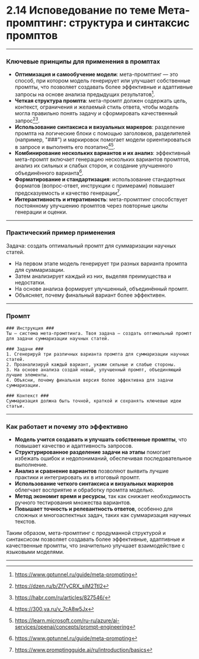 2.14 Исповедование по теме Мета-промптинг: структура и синтаксис промптов
=========================================================================


---

### Ключевые принципы для применения в промптах

- **Оптимизация и самообучение модели**: мета-промптинг — это способ, при котором модель генерирует или улучшает собственные промпты, что позволяет создавать более эффективные и адаптивные запросы на основе анализа предыдущих результатов[^1].
- **Четкая структура промпта**: мета-промпт должен содержать цель, контекст, ограничения и желаемый стиль ответа, чтобы модель могла правильно понять задачу и сформировать качественный запрос[^3][^6].
- **Использование синтаксиса и визуальных маркеров**: разделение промпта на логические блоки с помощью заголовков, разделителей (например, "\#\#\#") и маркировок помогает модели ориентироваться в запросе и выполнять его поэтапно[^4][^8].
- **Комбинирование нескольких вариантов и их анализ**: эффективный мета-промпт включает генерацию нескольких вариантов промптов, анализ их сильных и слабых сторон, и создание улучшенного объединённого варианта[^1].
- **Форматирование и стандартизация**: использование стандартных форматов (вопрос-ответ, инструкции с примерами) повышает предсказуемость и качество генерации[^5].
- **Интерактивность и итеративность**: мета-промптинг способствует постоянному улучшению промптов через повторные циклы генерации и оценки.

---

### Практический пример применения

Задача: создать оптимальный промпт для суммаризации научных статей.

- На первом этапе модель генерирует три разных варианта промпта для суммаризации.
- Затем анализирует каждый из них, выделяя преимущества и недостатки.
- На основе анализа формирует улучшенный, объединённый промпт.
- Объясняет, почему финальный вариант более эффективен.

---

### Промпт

```
### Инструкция ###
Ты — система мета-промптинга. Твоя задача — создать оптимальный промпт для задачи суммаризации научных статей.

### Задачи ###
1. Сгенерируй три различных варианта промпта для суммаризации научных статей.
2. Проанализируй каждый вариант, укажи сильные и слабые стороны.
3. На основе анализа создай новый, улучшенный промпт, объединяющий лучшие элементы.
4. Объясни, почему финальная версия более эффективна для задачи суммаризации.

### Контекст ###
Суммаризация должна быть точной, краткой и сохранять ключевые идеи статьи.
```


---

### Как работает и почему это эффективно

- **Модель учится создавать и улучшать собственные промпты**, что повышает качество и адаптивность запросов.
- **Структурированное разделение задачи на этапы** помогает избежать ошибок и недопониманий, обеспечивая последовательное выполнение.
- **Анализ и сравнение вариантов** позволяют выявить лучшие практики и интегрировать их в итоговый промпт.
- **Использование четкого синтаксиса и визуальных маркеров** облегчает восприятие и обработку промпта моделью.
- **Метод экономит время и ресурсы**, так как снижает необходимость ручного тестирования множества вариантов.
- **Повышает точность и релевантность ответов**, особенно для сложных и многоаспектных задач, таких как суммаризация научных текстов.

Таким образом, мета-промптинг с продуманной структурой и синтаксисом позволяет создавать более эффективные, адаптивные и качественные промпты, что значительно улучшает взаимодействие с языковыми моделями.

---

[^1]: https://www.gptunnel.ru/guide/meta-prompting

[^2]: https://www.youtube.com/watch?v=PfCMsb9zeQ0

[^3]: https://dzen.ru/b/Zf7yCRX_siM2TtI2

[^4]: https://300.ya.ru/v_7cA8w5Jx

[^5]: https://www.promptingguide.ai/ru/introduction/basics

[^6]: https://habr.com/ru/articles/827546/

[^7]: https://dzen.ru/b/Z6YBZOrqom-o6eke

[^8]: https://learn.microsoft.com/ru-ru/azure/ai-services/openai/concepts/prompt-engineering


